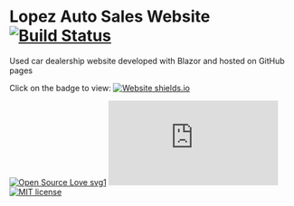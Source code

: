 # Lopez Auto Sales Website [![Build Status](https://dev.azure.com/ismellike0193/ismellike/_apis/build/status/lopezautosales.Lopez-Blazor-Website?branchName=master)](https://dev.azure.com/ismellike0193/ismellike/_build/latest?definitionId=1&branchName=master)
Used car dealership website developed with Blazor and hosted on GitHub pages

Click on the badge to view: [![Website shields.io](https://img.shields.io/website-up-down-green-red/http/shields.io.svg)](http://lopezautosales.company)

[![Open Source Love svg1](https://badges.frapsoft.com/os/v1/open-source.svg?v=103)](https://github.com/ellerbrock/open-source-badges/)
[![Analytics](https://ga-beacon.appspot.com/UA-133930041-1/github.com/Naereen/badges/README.md)](https://GitHub.com/Naereen/badges/) 
[![MIT license](https://img.shields.io/badge/License-MIT-blue.svg)](https://lbesson.mit-license.org/) 
